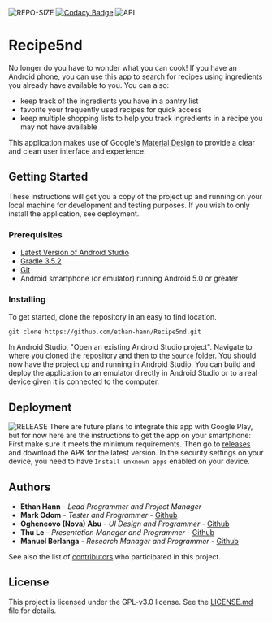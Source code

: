  ![REPO-SIZE](https://img.shields.io/github/repo-size/ethan-hann/Recipe5nd)  [![Codacy Badge](https://api.codacy.com/project/badge/Grade/9e2735a34cd948e3b52dabf454cc4925)](https://www.codacy.com/manual/ethan-hann/Recipe5nd?utm_source=github.com&amp;utm_medium=referral&amp;utm_content=ethan-hann/Recipe5nd&amp;utm_campaign=Badge_Grade)  ![API](https://img.shields.io/badge/API-21%2B-brightgreen.svg?style=flat)

# Recipe5nd
No longer do you have to wonder what you can cook! If you have an Android phone, you can use this app to search for recipes using ingredients you already have available to you. You can also:
* keep track of the ingredients you have in a pantry list
* favorite your frequently used recipes for quick access
* keep multiple shopping lists to help you track ingredients in a recipe you may not have available

This application makes use of Google's [Material Design](https://material.io/) to provide a clear and clean user interface and experience.

## Getting Started
These instructions will get you a copy of the project up and running on your local machine for development and testing purposes. If you wish to only install the application, see deployment.

### Prerequisites
* [Latest Version of Android Studio](https://developer.android.com/studio/)
* [Gradle 3.5.2](https://gradle.org/releases/)
* [Git](https://git-scm.com/)
* Android smartphone (or emulator) running Android 5.0 or greater

### Installing
To get started, clone the repository in an easy to find location.
```
git clone https://github.com/ethan-hann/Recipe5nd.git
```

In Android Studio, "Open an existing Android Studio project".
Navigate to where you cloned the repository and then to the ```Source``` folder.
You should now have the project up and running in Android Studio.
You can build and deploy the application to an emulator directly in Android Studio or to a real device given it is connected to the computer.

## Deployment
![RELEASE](https://img.shields.io/github/v/release/ethan-hann/Recipe5nd?include_prereleases)
There are future plans to integrate this app with Google Play, but for now here are the instructions to get the app on your smartphone:
First make sure it meets the minimum requirements. Then go to [releases](https://github.com/ethan-hann/Recipe5nd/releases) and download the APK for the latest version.
In the security settings on your device, you need to have ```Install unknown apps``` enabled on your device.

## Authors
* **Ethan Hann** - *Lead Programmer and Project Manager*
* **Mark Odom** - *Tester and Programmer* - [Github](https://github.com/wtfmark)
* **Ogheneovo (Nova) Abu** - *UI Design and Programmer* - [Github](https://github.com/novamapp)
* **Thu Le** - *Presentation Manager and Programmer* - [Github](https://github.com/cf93)
* **Manuel Berlanga** - *Research Manager and Programmer* - [Github](https://github.com/manuel113)

See also the list of [contributors](https://github.com/ethan-hann/Recipe5nd/graphs/contributors) who participated in this project.

## License
This project is licensed under the GPL-v3.0 license. See the [LICENSE.md](LICENSE) file for details.

